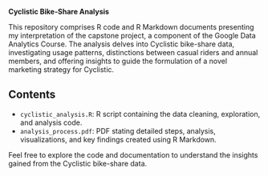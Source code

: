 **Cyclistic Bike-Share Analysis**

This repository comprises R code and R Markdown documents presenting my interpretation of the capstone project, a component of the Google Data Analytics Course. The analysis delves into Cyclistic bike-share data, investigating usage patterns, distinctions between casual riders and annual members, and offering insights to guide the formulation of a novel marketing strategy for Cyclistic.

## Contents

- `cyclistic_analysis.R`: R script containing the data cleaning, exploration, and analysis code.
- `analysis_process.pdf`: PDF stating detailed steps, analysis, visualizations, and key findings created using R Markdown.

Feel free to explore the code and documentation to understand the insights gained from the Cyclistic bike-share data. 
